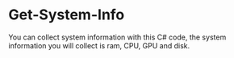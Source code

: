 # Get-System-Info
You can collect system information with this C# code, the system information you will collect is ram, CPU, GPU and disk.
